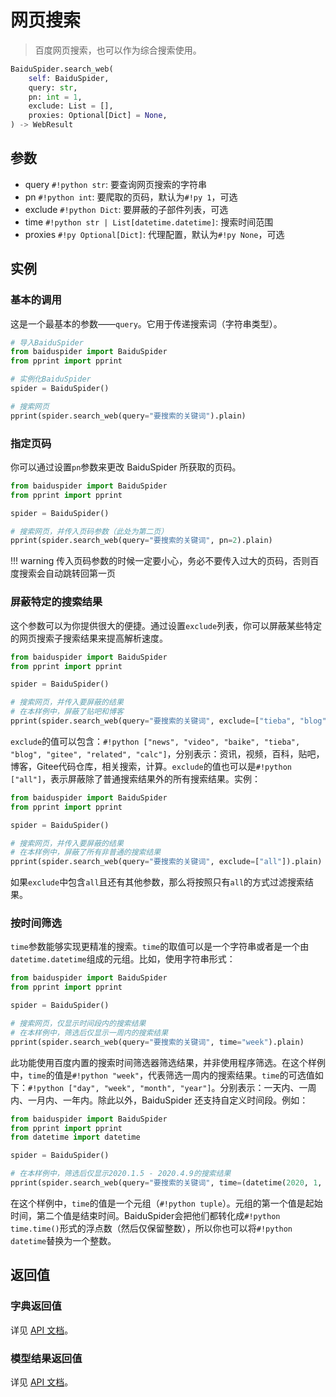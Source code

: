 # 网页搜索

> 百度网页搜索，也可以作为综合搜索使用。

```python
BaiduSpider.search_web(
    self: BaiduSpider,
    query: str,
    pn: int = 1,
    exclude: List = [],
    proxies: Optional[Dict] = None,
) -> WebResult
```

## 参数

- query `#!python str`: 要查询网页搜索的字符串
- pn `#!python int`: 要爬取的页码，默认为`#!py 1`，可选
- exclude `#!python Dict`: 要屏蔽的子部件列表，可选
- time `#!python str | List[datetime.datetime]`: 搜索时间范围
- proxies `#!py Optional[Dict]`: 代理配置，默认为`#!py None`，可选

## 实例

### 基本的调用

这是一个最基本的参数——`query`。它用于传递搜索词（字符串类型）。

```python hl_lines="9"
# 导入BaiduSpider
from baiduspider import BaiduSpider
from pprint import pprint

# 实例化BaiduSpider
spider = BaiduSpider()

# 搜索网页
pprint(spider.search_web(query="要搜索的关键词").plain)
```

### 指定页码

你可以通过设置`pn`参数来更改 BaiduSpider 所获取的页码。

```python hl_lines="7"
from baiduspider import BaiduSpider
from pprint import pprint

spider = BaiduSpider()

# 搜索网页，并传入页码参数（此处为第二页）
pprint(spider.search_web(query="要搜索的关键词", pn=2).plain)
```

!!! warning
    传入页码参数的时候一定要小心，务必不要传入过大的页码，否则百度搜索会自动跳转回第一页

### 屏蔽特定的搜索结果

这个参数可以为你提供很大的便捷。通过设置`exclude`列表，你可以屏蔽某些特定的网页搜索子搜索结果来提高解析速度。

```python
from baiduspider import BaiduSpider
from pprint import pprint

spider = BaiduSpider()

# 搜索网页，并传入要屏蔽的结果
# 在本样例中，屏蔽了贴吧和博客
pprint(spider.search_web(query="要搜索的关键词", exclude=["tieba", "blog"]).plain)
```

`exclude`的值可以包含：`#!python ["news", "video", "baike", "tieba", "blog", "gitee", "related", "calc"]`，分别表示：资讯，视频，百科，贴吧，博客，Gitee代码仓库，相关搜索，计算。`exclude`的值也可以是`#!python ["all"]`，表示屏蔽除了普通搜索结果外的所有搜索结果。实例：

```python
from baiduspider import BaiduSpider
from pprint import pprint

spider = BaiduSpider()

# 搜索网页，并传入要屏蔽的结果
# 在本样例中，屏蔽了所有非普通的搜索结果
pprint(spider.search_web(query="要搜索的关键词", exclude=["all"]).plain)
```

如果`exclude`中包含`all`且还有其他参数，那么将按照只有`all`的方式过滤搜索结果。

### 按时间筛选

`time`参数能够实现更精准的搜索。`time`的取值可以是一个字符串或者是一个由`datetime.datetime`组成的元组。比如，使用字符串形式：

```python hl_lines="8"
from baiduspider import BaiduSpider
from pprint import pprint

spider = BaiduSpider()

# 搜索网页，仅显示时间段内的搜索结果
# 在本样例中，筛选后仅显示一周内的搜索结果
pprint(spider.search_web(query="要搜索的关键词", time="week").plain)
```

此功能使用百度内置的搜索时间筛选器筛选结果，并非使用程序筛选。在这个样例中，`time`的值是`#!python "week"`，代表筛选一周内的搜索结果。`time`的可选值如下：`#!python ["day", "week", "month", "year"]`。分别表示：一天内、一周内、一月内、一年内。除此以外，BaiduSpider 还支持自定义时间段。例如：

```python hl_lines="8"
from baiduspider import BaiduSpider
from pprint import pprint
from datetime import datetime

spider = BaiduSpider()

# 在本样例中，筛选后仅显示2020.1.5 - 2020.4.9的搜索结果
pprint(spider.search_web(query="要搜索的关键词", time=(datetime(2020, 1, 5), datetime(2020, 4, 9))).plain)
```
在这个样例中，`time`的值是一个元组（`#!python tuple`）。元组的第一个值是起始时间，第二个值是结束时间。BaiduSpider会把他们都转化成`#!python time.time()`形式的浮点数（然后仅保留整数），所以你也可以将`#!python datetime`替换为一个整数。

## 返回值

### 字典返回值

详见 [API 文档](/api/baiduspider/__init__.html#baiduspider.__init__.BaiduSpider.search_web)。

### 模型结果返回值

详见 [API 文档](/api/baiduspider/models/web.html)。
